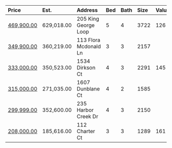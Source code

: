 | Price                                                                                     | Est.       | Address               | Bed | Bath | Size | Value | Days | Lot  | Year | HOA | Open |
| :---------------------------------------------------------------------------------------- | :--------- | :-------------------- | :-- | :--- | :--- | :---- | :--- | :--- | :--- | :-- | :--- |
| [469,900.00](https://www.movoto.com/home/205-king-george-loop-cary-nc-27511-413_2337383)  | 629,018.00 | 205 King George Loop  | 5   | 4    | 3722 | 126   | 2    | 0.34 | 1986 | 14  |      |
| [349,900.00](https://www.movoto.com/home/113-flora-mcdonald-ln-cary-nc-27511-413_2335997) | 360,219.00 | 113 Flora Mcdonald Ln | 3   | 3    | 2157 |       |      |      |      |     |      |
| [333,000.00](https://www.movoto.com/home/1534-dirkson-ct-cary-nc-27511-413_2336513)       | 350,523.00 | 1534 Dirkson Ct       | 4   | 3    | 2291 | 145   | 5    | 0.33 | 1978 | 0   |      |
| [315,000.00](https://www.movoto.com/home/1607-dunblane-ct-cary-nc-27511-413_2337121)      | 271,035.00 | 1607 Dunblane Ct      | 4   | 2    | 1585 |       |      |      |      |     |      |
| [299,999.00](https://www.movoto.com/home/235-harbor-creek-dr-cary-nc-27511-413_2336595)   | 352,600.00 | 235 Harbor Creek Dr   | 4   | 3    | 2150 |       |      |      |      |     |      |
| [208,000.00](https://www.movoto.com/home/112-charter-ct-cary-nc-27511-413_2333526)        | 185,616.00 | 112 Charter Ct        | 3   | 3    | 1289 | 161   | 20   | 1307 | 1994 | 221 |      |